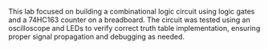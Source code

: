 This lab focused on building a combinational logic circuit using logic gates and a 74HC163 counter on a breadboard. The circuit was tested using an oscilloscope and LEDs to verify correct truth table implementation, ensuring proper signal propagation and debugging as needed.
